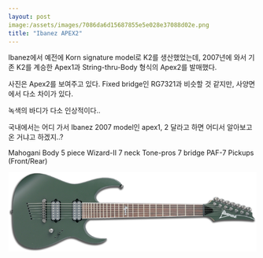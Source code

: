 ```yaml
---
layout: post
image:/assets/images/7086da6d15687855e5e028e37088d02e.png
title: "Ibanez APEX2"
---
```


Ibanez에서 예전에 Korn signature model로 K2를 생산했었는데, 2007년에 와서 기존 K2를 계승한 Apex1과 String-thru-Body 형식의 Apex2를 발매했다.

사진은 Apex2를 보여주고 있다. Fixed bridge인 RG7321과 비슷할 것 같지만, 사양면에서 다소 차이가 있다.

녹색의 바디가 다소 인상적이다..

국내에서는 어디 가서 Ibanez 2007 model인 apex1, 2 달라고 하면 어디서 알아보고 온 거냐고 하겠지..?

Mahogani Body
5 piece Wizard-II 7 neck
Tone-pros 7 bridge
PAF-7 Pickups (Front/Rear)

![image](/assets/images/7086da6d15687855e5e028e37088d02e.png)

